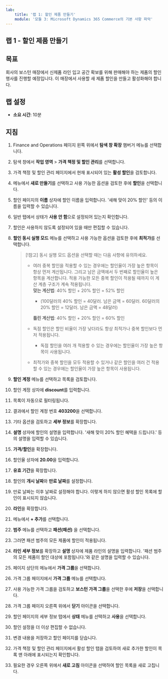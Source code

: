 ```yaml
---
lab:
    title: '랩 1: 할인 제품 만들기'
    module: '모듈 3: Microsoft Dynamics 365 Commerce의 기본 사항 파악'
---
```


## 랩 1 - 할인 제품 만들기

## 목표

회사의 보스턴 매장에서 신제품 라인 입고 공간 확보를 위해 판매해야 하는 제품의 할인 행사를 진행할 예정입니다. 이 매장에서 사용할 새 제품 할인을 만들고 활성화해야 합니다.

## 랩 설정

   - **소요 시간**: 10분

## 지침

1. Finance and Operations 페이지 왼쪽 위에서 **탐색 창 확장** 햄버거 메뉴를 선택합니다.

1. 탐색 창에서 **작업 영역** > **가격 책정 및 할인 관리**를 선택합니다.

1. 가격 책정 및 할인 관리 페이지에서 현재 표시되어 있는 **활성 할인**을 검토합니다.

1. 메뉴에서 **새로 만들기**를 선택하고 사용 가능한 옵션을 검토한 후에 **할인**을 선택합니다.

1. 할인 페이지의 **이름** 상자에 할인 이름을 입력합니다. '새해 맞이 20% 할인' 등의 이름을 입력할 수 있습니다.

1. 일반 탭에서 상태가 **사용 안 함**으로 설정되어 있는지 확인합니다.

1. 할인은 사용하지 않도록 설정되어 있을 때만 편집할 수 있습니다.

1. **할인 동시 실행 모드** 메뉴를 선택하고 사용 가능한 옵션을 검토한 후에 **최적가**를 선택합니다.

    >[!참고] 동시 실행 모드 옵션을 선택할 때는 다음 사항에 유의하세요.
    >
    >  - 여러 중복 할인을 적용할 수 있는 경우에는 할인율이 가장 높은 항목이 항상 먼저 계산됩니다.  그리고 남은 금액에서 두 번째로 할인율이 높은 항목을 계산합니다.  적용 가능한 모든 중복 할인이 적용될 때까지 이 게산 계층 구조가 계속 적용됩니다.  
    >    **맞는 계산법**: 40% 할인 + 20% 할인 = 52% 할인  
    >      - (100달러의 40% 할인 = 40달러. 남은 금액 = 60달러.  60달러의 20% 할인 = 12달러. 남은 금액 = 48달러)  
    >
    >    **틀린 계산법**: 40% 할인 + 20% 할인 = 60% 할인
    >
    >  - 독점 할인은 할인 비율이 가장 낮더라도 항상 최적가나 중복 할인보다 먼저 적용됩니다.
    >    - 독점 할인을 여러 개 적용할 수 있는 경우에는 할인율이 가장 높은 항목이 사용됩니다.
    >  - 최적가와 중복 할인을 모두 적용할 수 있거나 같은 할인을 여러 건 적용할 수 있는 경우에는 할인율이 가장 높은 항목이 사용됩니다.

1. **할인 계정** 메뉴를 선택하고 목록을 검토합니다.

1. 할인 계정 상자에 **discount**를 입력합니다.

1. 목록이 자동으로 필터링됩니다.

1. 결과에서 할인 계정 번호 **403200**을 선택합니다.

1. 기타 옵션을 검토하고 **세부 정보**를 확장합니다.

1. **설명** 상자에 할인의 설명을 입력합니다. '새해 맞이 20% 할인 혜택을 드립니다.' 등의 설명을 입력할 수 있습니다.

1. **가격/할인**을 확장합니다.

1. 할인율 상자에 **20.00**을 입력합니다.

1. **유효 기간**을 확장합니다.

1. 할인의 **개시 날짜**와 **만료 날짜**를 설정합니다.

1. 만료 날짜는 이후 날짜로 설정해야 합니다. 이렇게 하지 않으면 활성 할인 목록에 할인이 표시되지 않습니다.

1. **라인**을 확장합니다.

1. 메뉴에서 **+ 추가**를 선택합니다.

1. **범주** 메뉴를 선택하고 **패션(패션)** 을 선택합니다.

1. 그러면 패션 범주의 모든 제품에 할인이 적용됩니다.

1. **라인 세부 정보**를 확장하고 **설명** 상자에 제품 라인의 설명을 입력합니다. '패션 범주의 모든 제품이 할인 대상에 포함됩니다.'와 같은 설명을 입력할 수 있습니다.

1. 페이지 상단의 메뉴에서 **가격 그룹**을 선택합니다.

1. 가격 그룹 페이지에서 **가격 그룹** 메뉴를 선택합니다.

1. 사용 가능한 가격 그룹을 검토하고 **보스턴 가격 그룹**을 선택한 후에 **저장**을 선택합니다.

1. 가격 그룹 페이지 오른쪽 위에서 **닫기** 아이콘을 선택합니다.

1. 할인 페이지의 세부 정보 탭에서 **상태** 메뉴를 선택하고 **사용**을 선택합니다.

1. 할인 설정을 더 이상 편집할 수 없습니다.

1. 변경 내용을 저장하고 할인 페이지를 닫습니다.

1. 가격 책정 및 할인 관리 페이지에서 활성 할인 탭을 검토하여 새로 추가한 할인이 목록 맨 아래에 표시되는지 확인합니다.

1. 필요한 경우 오른쪽 위에서 **새로 고침** 아이콘을 선택하여 할인 목록을 새로 고칩니다.
